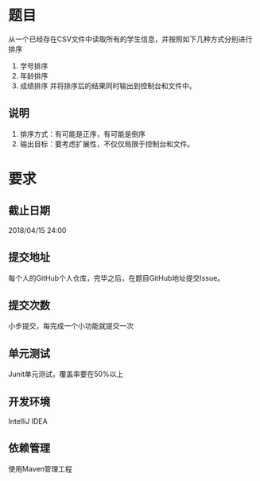 # 题目
从一个已经存在CSV文件中读取所有的学生信息，并按照如下几种方式分别进行排序
1. 学号排序
2. 年龄排序
3. 成绩排序
并将排序后的结果同时输出到控制台和文件中。

## 说明
1. 排序方式：有可能是正序，有可能是倒序
2. 输出目标：要考虑扩展性，不仅仅局限于控制台和文件。

# 要求

## 截止日期
2018/04/15 24:00

## 提交地址
每个人的GitHub个人仓库，完毕之后，在题目GitHub地址提交Issue。

## 提交次数
小步提交，每完成一个小功能就提交一次

## 单元测试
Junit单元测试，覆盖率要在50%以上

## 开发环境
IntelliJ IDEA

## 依赖管理
使用Maven管理工程
